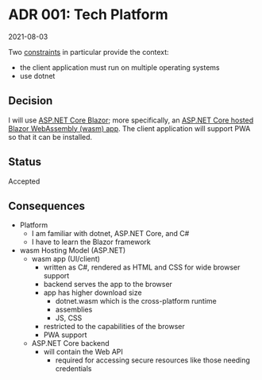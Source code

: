 # ADR 001: Tech Platform

2021-08-03

Two [constraints](../README.md#constraints) in particular provide the context:
- the client application must run on multiple operating systems
- use dotnet

## Decision

I will use [ASP.NET Core Blazor](https://docs.microsoft.com/en-us/aspnet/core/blazor/?view=aspnetcore-5.0); more specifically, an [ASP.NET Core hosted Blazor WebAssembly (wasm) app](https://docs.microsoft.com/en-us/aspnet/core/blazor/hosting-models?view=aspnetcore-5.0#blazor-webassembly).
The client application will support PWA so that it can be installed.

## Status

Accepted

## Consequences
- Platform
  - I am familiar with dotnet, ASP.NET Core, and C#
  - I have to learn the Blazor framework
- wasm Hosting Model (ASP.NET)
  - wasm app (UI/client)
    - written as C#, rendered as HTML and CSS for wide browser support
    - backend serves the app to the browser
    - app has higher download size
      - dotnet.wasm which is the cross-platform runtime
      - assemblies
      - JS, CSS
    - restricted to the capabilities of the browser
    - PWA support
  - ASP.NET Core backend
    - will contain the Web API
      - required for accessing secure resources like those needing credentials
